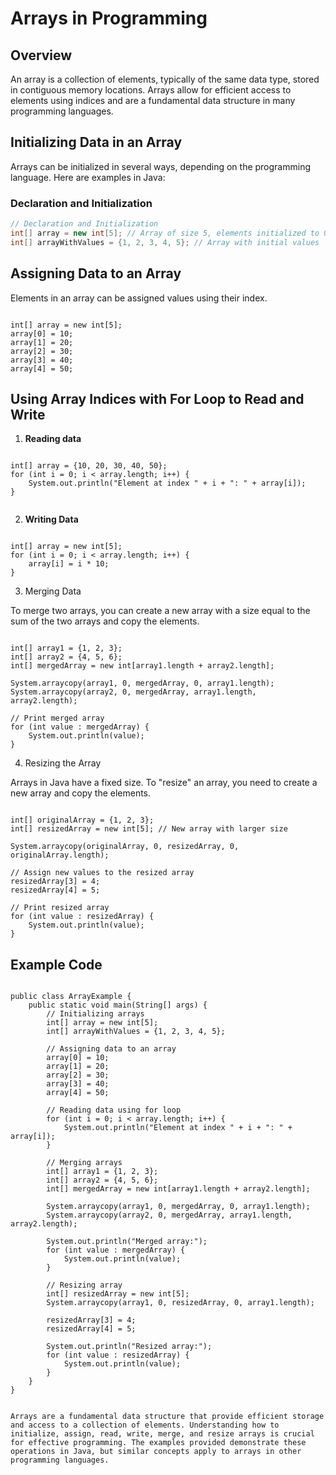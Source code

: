 # Arrays in Programming

## Overview
An array is a collection of elements, typically of the same data type, stored in contiguous memory locations. Arrays allow for efficient access to elements using indices and are a fundamental data structure in many programming languages.

## Initializing Data in an Array
Arrays can be initialized in several ways, depending on the programming language. Here are examples in Java:

### Declaration and Initialization
```java
// Declaration and Initialization
int[] array = new int[5]; // Array of size 5, elements initialized to 0
int[] arrayWithValues = {1, 2, 3, 4, 5}; // Array with initial values

```

## Assigning Data to an Array
   Elements in an array can be assigned values using their index.

```

int[] array = new int[5];
array[0] = 10;
array[1] = 20;
array[2] = 30;
array[3] = 40;
array[4] = 50;

```

## Using Array Indices with For Loop to Read and Write

1. **Reading data**

```

int[] array = {10, 20, 30, 40, 50};
for (int i = 0; i < array.length; i++) {
    System.out.println("Element at index " + i + ": " + array[i]);
}


```

2. **Writing Data**

```

int[] array = new int[5];
for (int i = 0; i < array.length; i++) {
    array[i] = i * 10;
}

```

3. Merging Data

To merge two arrays, you can create a new array with a size equal to the sum of the two arrays and copy the elements.

```

int[] array1 = {1, 2, 3};
int[] array2 = {4, 5, 6};
int[] mergedArray = new int[array1.length + array2.length];

System.arraycopy(array1, 0, mergedArray, 0, array1.length);
System.arraycopy(array2, 0, mergedArray, array1.length, array2.length);

// Print merged array
for (int value : mergedArray) {
    System.out.println(value);
}

```


4. Resizing the Array

Arrays in Java have a fixed size. To "resize" an array, you need to create a new array and copy the elements.


```

int[] originalArray = {1, 2, 3};
int[] resizedArray = new int[5]; // New array with larger size

System.arraycopy(originalArray, 0, resizedArray, 0, originalArray.length);

// Assign new values to the resized array
resizedArray[3] = 4;
resizedArray[4] = 5;

// Print resized array
for (int value : resizedArray) {
    System.out.println(value);
}

```

## Example Code

```

public class ArrayExample {
    public static void main(String[] args) {
        // Initializing arrays
        int[] array = new int[5];
        int[] arrayWithValues = {1, 2, 3, 4, 5};

        // Assigning data to an array
        array[0] = 10;
        array[1] = 20;
        array[2] = 30;
        array[3] = 40;
        array[4] = 50;

        // Reading data using for loop
        for (int i = 0; i < array.length; i++) {
            System.out.println("Element at index " + i + ": " + array[i]);
        }

        // Merging arrays
        int[] array1 = {1, 2, 3};
        int[] array2 = {4, 5, 6};
        int[] mergedArray = new int[array1.length + array2.length];

        System.arraycopy(array1, 0, mergedArray, 0, array1.length);
        System.arraycopy(array2, 0, mergedArray, array1.length, array2.length);

        System.out.println("Merged array:");
        for (int value : mergedArray) {
            System.out.println(value);
        }

        // Resizing array
        int[] resizedArray = new int[5];
        System.arraycopy(array1, 0, resizedArray, 0, array1.length);

        resizedArray[3] = 4;
        resizedArray[4] = 5;

        System.out.println("Resized array:");
        for (int value : resizedArray) {
            System.out.println(value);
        }
    }
}

```




```

Arrays are a fundamental data structure that provide efficient storage and access to a collection of elements. Understanding how to initialize, assign, read, write, merge, and resize arrays is crucial for effective programming. The examples provided demonstrate these operations in Java, but similar concepts apply to arrays in other programming languages.

```